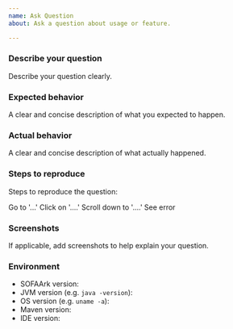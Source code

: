 ```yaml
---
name: Ask Question
about: Ask a question about usage or feature.

---
```


### Describe your question

Describe your question clearly.

### Expected behavior

A clear and concise description of what you expected to happen.

### Actual behavior

A clear and concise description of what actually happened.

### Steps to reproduce

Steps to reproduce the question:

Go to '...'
Click on '....'
Scroll down to '....'
See error

### Screenshots

If applicable, add screenshots to help explain your question.

### Environment

- SOFAArk version:
- JVM version (e.g. `java -version`):
- OS version (e.g. `uname -a`):
- Maven version:
- IDE version:
